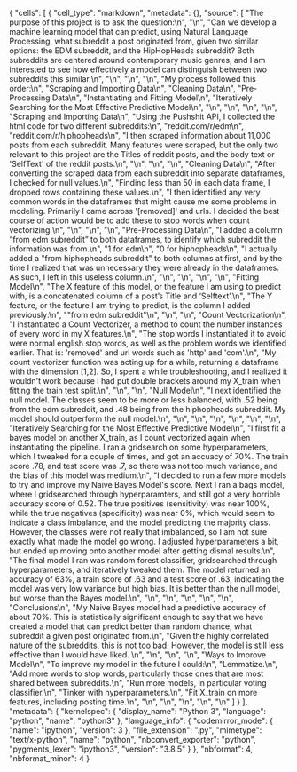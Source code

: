 {
 "cells": [
  {
   "cell_type": "markdown",
   "metadata": {},
   "source": [
    "The purpose of this project is to ask the question:\n",
    "\n",
    "Can we develop a machine learning model that can predict, using Natural Language Processing, what subreddit a post originated from, given two similar options: the EDM subreddit, and the HipHopHeads subreddit? Both subreddits are centered around contemporary music genres, and I am interested to see how effectively a model can distinguish between two subreddits this similar.\n",
    "\n",
    "\n",
    "\n",
    "My process followed this order:\n",
    "Scraping and Importing Data\n",
    "Cleaning Data\n",
    "Pre-Processing Data\n",
    "Instantiating and Fitting Model\n",
    "Iteratively Searching for the Most Effective Predictive Model\n",
    "\n",
    "\n",
    "\n",
    "\n",
    "Scraping and Importing Data\n",
    "Using the Pushshit API, I collected the html code for two different subreddits:\n",
    "reddit.com/r/edm\n",
    "reddit.com/r/hiphopheads\n",
    "I then scraped information about 11,000 posts from each subreddit. Many features were scraped, but the only two relevant to this project are the Titles of reddit posts, and the body text or 'SelfText' of the reddit posts.\n",
    "\n",
    "\n",
    "\n",
    "Cleaning Data\n",
    "After converting the scraped data from each subreddit into separate dataframes, I checked for null values.\n",
    "Finding less than 50 in each data frame, I dropped rows containing these values.\n",
    "I then identified any very common words in the dataframes that might cause me some problems in modeling. Primarily I came across '[removed]' and urls. I decided the best course of action would be to add these to stop words when count vectorizing.\n",
    "\n",
    "\n",
    "\n",
    "Pre-Processing Data\n",
    "I added a column “from edm subreddit” to both dataframes, to identify which subreddit the information was from.\n",
    "1 for edm\n",
    "0 for hiphopheads\n",
    "I actually added a \"from hiphopheads subreddit\" to both columns at first, and by the time I realized that was unnecessary they were already in the dataframes. As such, I left in this useless column.\n",
    "\n",
    "\n",
    "\n",
    "\n",
    "Fitting Model\n",
    "The X feature of this model, or the feature I am using to predict with, is a concatenated column of a post’s Title and ‘Selftext’.\n",
    "The Y feature, or the feature I am trying to predict, is the column I added previously:\n",
    "\"from edm subreddit\"\n",
    "\n",
    "\n",
    "Count Vectorization\n",
    "I instantiated a Count Vectorizer, a method to count the number instances of every word in my X features.\n",
    "The stop words I instantiated it to avoid were normal english stop words, as well as the problem words we identified earlier. That is: 'removed' and url words such as 'http' and 'com'.\n",
    "My count vectorizer function was acting up for a while, returning a dataframe with the dimension [1,2]. So, I spent a while troubleshooting, and I realized it wouldn't work because I had put double brackets around my X_train when fitting the train test split.\n",
    "\n",
    "\n",
    "Null Model\n",
    "I next identified the null model. The classes seem to be more or less balanced, with .52 being from the edm subreddit, and .48 being from the hiphopheads subreddit. My model should outperform the null model.\n",
    "\n",
    "\n",
    "\n",
    "\n",
    "\n",
    "\n",
    "Iteratively Searching for the Most Effective Predictive Model\n",
    "I first fit a bayes model on another X_train, as I count vectorized again when instantiating the pipeline. I ran a gridsearch on some hyperparameters, which I tweaked for a couple of times, and got an accuacy of 70%. The train score .78, and test score was .7, so there was not too much variance, and the bias of this model was medium.\n",
    "I decided to run a few more models to try and improve my Naive Bayes Model's score. Next I ran a bags model, where I gridsearched through hyperparamters, and still got a very horrible accuracy score of 0.52. The true positives (sensitivity) was near 100%, while the true negatives (specificity) was near 0%, which would seem to indicate a class imbalance, and the model predicting the majority class. However, the classes were not really that imbalanced, so I am not sure exactly what made the model go wrong. I adjusted hyperparameters a bit, but ended up moving onto another model after getting dismal results.\n",
    "The final model I ran was random forest classifier, gridsearched through hyperparameters, and iteratively tweaked them. The model returned an accuracy of 63%, a train score of .63 and a test score of .63, indicating the model was very low variance but high bias. It is better than the null model, but worse than the Bayes model.\n",
    "\n",
    "\n",
    "\n",
    "\n",
    "\n",
    "Conclusions\n",
    "My Naive Bayes model had a predictive accuracy of about 70%. This is statistically significant enough to say that we have created a model that can predict better than random chance, what subreddit a given post originated from.\n",
    "Given the highly correlated nature of the subreddits, this is not too bad. However, the model is still less effective than I would have liked. \n",
    "\n",
    "\n",
    "\n",
    "Ways to Improve Model\n",
    "To improve my model in the future I could:\n",
    "Lemmatize.\n",
    "Add more words to stop words, particularly those ones that are most shared between subreddits.\n",
    "Run more models, in particular voting classifier.\n",
    "Tinker with hyperparameters.\n",
    "Fit X_train on more features, including posting time.\n",
    "\n",
    "\n",
    "\n",
    "\n",
    "\n"
   ]
  }
 ],
 "metadata": {
  "kernelspec": {
   "display_name": "Python 3",
   "language": "python",
   "name": "python3"
  },
  "language_info": {
   "codemirror_mode": {
    "name": "ipython",
    "version": 3
   },
   "file_extension": ".py",
   "mimetype": "text/x-python",
   "name": "python",
   "nbconvert_exporter": "python",
   "pygments_lexer": "ipython3",
   "version": "3.8.5"
  }
 },
 "nbformat": 4,
 "nbformat_minor": 4
}
